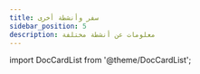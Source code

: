 ```yaml
---
title: سفر وأنشطة أخرى
sidebar_position: 5
description: معلومات عن أنشطة مختلفة
---
```


import DocCardList from '@theme/DocCardList';

<DocCardList />
